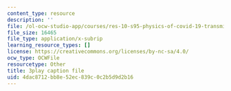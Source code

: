 ```yaml
---
content_type: resource
description: ''
file: /ol-ocw-studio-app/courses/res-10-s95-physics-of-covid-19-transmission-fall-2020/4dac8712bb8e52ec839c0c2b5d9d2b16_QbueCxKUUTo.vtt
file_size: 16465
file_type: application/x-subrip
learning_resource_types: []
license: https://creativecommons.org/licenses/by-nc-sa/4.0/
ocw_type: OCWFile
resourcetype: Other
title: 3play caption file
uid: 4dac8712-bb8e-52ec-839c-0c2b5d9d2b16
---
```

